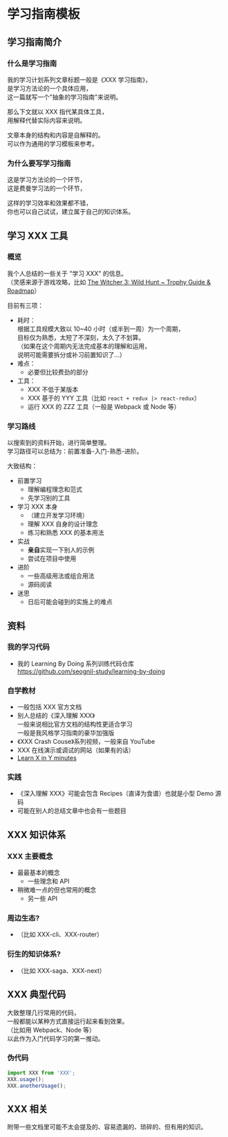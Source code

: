 # 学习指南模板

## 学习指南简介

### 什么是学习指南

我的学习计划系列文章标题一般是《XXX 学习指南》，  
是学习方法论的一个具体应用，  
这一篇就写一个"抽象的学习指南"来说明。

那么下文就以 XXX 指代某具体工具，  
用解释代替实际内容来说明。

文章本身的结构和内容是自解释的。  
可以作为通用的学习模板来参考。

### 为什么要写学习指南

这是学习方法论的一个环节，  
这是费曼学习法的一个环节，

这样的学习效率和效果都不错，  
你也可以自己试试，建立属于自己的知识体系。

## 学习 XXX 工具

### 概览

我个人总结的一些关于 "学习 XXX" 的信息。  
（灵感来源于游戏攻略，比如 [The Witcher 3: Wild Hunt ~ Trophy Guide & Roadmap](https://www.playstationtrophies.org/forum/the-witcher-3-wild-hunt/268199-witcher-3-wild-hunt-trophy-guide-roadmap.html)）

目前有三项：

- 耗时：  
  根据工具规模大致以 10~40 小时（或半到一周）为一个周期，  
  目标仅为熟悉，太短了不深刻，太久了不划算。  
  （如果在这个周期内无法完成基本的理解和运用，  
  说明可能需要拆分或补习前置知识了…）
- 难点：
  - 必要但比较费劲的部分
- 工具：
  - XXX 不低于某版本
  - XXX 基于的 YYY 工具（比如 `react + redux |> react-redux`）
  - 运行 XXX 的 ZZZ 工具（一般是 Webpack 或 Node 等）

### 学习路线

以搜索到的资料开始，进行简单整理。  
学习路径可以总结为：前置准备-入门-熟悉-进阶。

大致结构：

- 前置学习
  - 理解编程理念和范式
  - 先学习别的工具
- 学习 XXX 本身
  - （建立开发学习环境）
  - 理解 XXX 自身的设计理念
  - 练习和熟悉 XXX 的基本用法
- 实战
  - **亲自**实现一下别人的示例
  - 尝试在项目中使用
- 进阶
  - 一些高级用法或组合用法
  - 源码阅读
- 迷思
  - 日后可能会碰到的实施上的难点

## 资料

### 我的学习代码

- 我的 Learning By Doing 系列训练代码仓库  
  <https://github.com/seognil-study/learning-by-doing>

### 自学教材

- 一般包括 XXX 官方文档
- 别人总结的《深入理解 XXX》  
  一般来说相比官方文档的结构性更适合学习  
  一般是我风格学习指南的豪华加强版
- 《XXX Crash Couse》系列视频，一般来自 YouTube
- XXX 在线演示或调试的网站（如果有的话）
- [Learn X in Y minutes](https://learnxinyminutes.com/)

### 实践

- 《深入理解 XXX》可能会包含 Recipes（直译为食谱）也就是小型 Demo 源码
- 可能在别人的总结文章中也会有一些题目

## XXX 知识体系

### XXX 主要概念

- 最最基本的概念
  - 一些理念和 API
- 稍微难一点的但也常用的概念
  - 另一些 API

### 周边生态?

- （比如 XXX-cli、XXX-router）

### 衍生的知识体系?

- （比如 XXX-saga、XXX-next）

## XXX 典型代码

大致整理几行常用的代码，  
一般都能以某种方式直接运行起来看到效果。  
（比如用 Webpack、Node 等）  
以此作为入门代码学习的第一推动。

### 伪代码

```javascript
import XXX from 'XXX';
XXX.usage();
XXX.anotherUsage();
```

## XXX 相关

附带一些文档里可能不太会提及的、容易遗漏的、琐碎的、但有用的知识。
